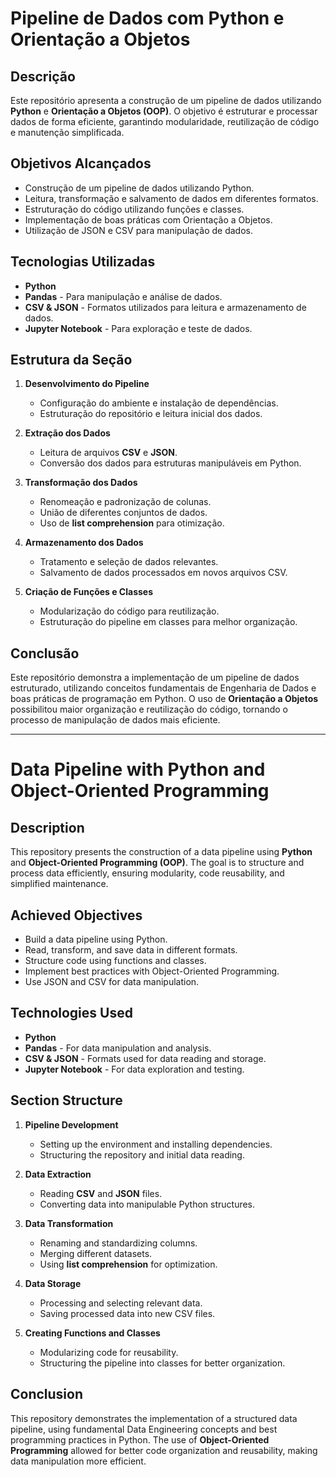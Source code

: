 # Pipeline de Dados com Python e Orientação a Objetos

## Descrição
Este repositório apresenta a construção de um pipeline de dados utilizando **Python** e **Orientação a Objetos (OOP)**. O objetivo é estruturar e processar dados de forma eficiente, garantindo modularidade, reutilização de código e manutenção simplificada.

## Objetivos Alcançados
- Construção de um pipeline de dados utilizando Python.
- Leitura, transformação e salvamento de dados em diferentes formatos.
- Estruturação do código utilizando funções e classes.
- Implementação de boas práticas com Orientação a Objetos.
- Utilização de JSON e CSV para manipulação de dados.

## Tecnologias Utilizadas
- **Python**
- **Pandas** - Para manipulação e análise de dados.
- **CSV & JSON** - Formatos utilizados para leitura e armazenamento de dados.
- **Jupyter Notebook** - Para exploração e teste de dados.

## Estrutura da Seção
1. **Desenvolvimento do Pipeline**  
   - Configuração do ambiente e instalação de dependências.
   - Estruturação do repositório e leitura inicial dos dados.

2. **Extração dos Dados**  
   - Leitura de arquivos **CSV** e **JSON**.
   - Conversão dos dados para estruturas manipuláveis em Python.

3. **Transformação dos Dados**  
   - Renomeação e padronização de colunas.
   - União de diferentes conjuntos de dados.
   - Uso de **list comprehension** para otimização.

4. **Armazenamento dos Dados**  
   - Tratamento e seleção de dados relevantes.
   - Salvamento de dados processados em novos arquivos CSV.

5. **Criação de Funções e Classes**  
   - Modularização do código para reutilização.
   - Estruturação do pipeline em classes para melhor organização.

## Conclusão
Este repositório demonstra a implementação de um pipeline de dados estruturado, utilizando conceitos fundamentais de Engenharia de Dados e boas práticas de programação em Python. O uso de **Orientação a Objetos** possibilitou maior organização e reutilização do código, tornando o processo de manipulação de dados mais eficiente.

---

# Data Pipeline with Python and Object-Oriented Programming

## Description
This repository presents the construction of a data pipeline using **Python** and **Object-Oriented Programming (OOP)**. The goal is to structure and process data efficiently, ensuring modularity, code reusability, and simplified maintenance.

## Achieved Objectives
- Build a data pipeline using Python.
- Read, transform, and save data in different formats.
- Structure code using functions and classes.
- Implement best practices with Object-Oriented Programming.
- Use JSON and CSV for data manipulation.

## Technologies Used
- **Python**
- **Pandas** - For data manipulation and analysis.
- **CSV & JSON** - Formats used for data reading and storage.
- **Jupyter Notebook** - For data exploration and testing.

## Section Structure
1. **Pipeline Development**  
   - Setting up the environment and installing dependencies.
   - Structuring the repository and initial data reading.

2. **Data Extraction**  
   - Reading **CSV** and **JSON** files.
   - Converting data into manipulable Python structures.

3. **Data Transformation**  
   - Renaming and standardizing columns.
   - Merging different datasets.
   - Using **list comprehension** for optimization.

4. **Data Storage**  
   - Processing and selecting relevant data.
   - Saving processed data into new CSV files.

5. **Creating Functions and Classes**  
   - Modularizing code for reusability.
   - Structuring the pipeline into classes for better organization.

## Conclusion
This repository demonstrates the implementation of a structured data pipeline, using fundamental Data Engineering concepts and best programming practices in Python. The use of **Object-Oriented Programming** allowed for better code organization and reusability, making data manipulation more efficient.
